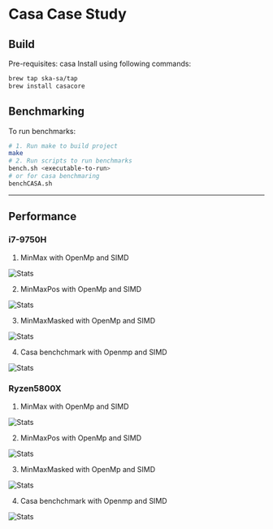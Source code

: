 # Casa Case Study

## Build

Pre-requisites: casa
Install using following commands:

```sh
brew tap ska-sa/tap
brew install casacore
```

## Benchmarking

To run benchmarks:

```sh
# 1. Run make to build project
make
# 2. Run scripts to run benchmarks
bench.sh <executable-to-run>
# or for casa benchmaring
benchCASA.sh
```

-------------

## Performance

### i7-9750H

1. MinMax with OpenMp and SIMD

![Stats](./stat/i7-9750H/min-max-bench-performance.png)

2. MinMaxPos with OpenMp and SIMD

![Stats](./stat/i7-9750H/min-max-pos-bench-performance.png)

3. MinMaxMasked with OpenMp and SIMD

![Stats](./stat/i7-9750H/min-max-masked-bench-performance.png)

4. Casa benchchmark with Openmp and SIMD

![Stats](./stat/i7-9750H/casa-bench-performance.png)

### Ryzen5800X

1. MinMax with OpenMp and SIMD

![Stats](./stat/Ryzen5800X/min-max-bench-performance.png)

2. MinMaxPos with OpenMp and SIMD

![Stats](./stat/Ryzen5800X/min-max-pos-bench-performance.png)

3. MinMaxMasked with OpenMp and SIMD

![Stats](./stat/Ryzen5800X/min-max-masked-bench-performance.png)

4. Casa benchchmark with Openmp and SIMD

![Stats](./stat/Ryzen5800X/casa-bench-performance.png)
